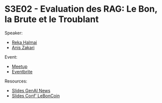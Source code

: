 
# S3E02 - Evaluation des RAG: Le Bon, la Brute et le Troublant

Speaker:
- [Reka Halmai](https://www.linkedin.com/in/reka-halmai-30a270113/)
- [Anis Zakari](https://www.linkedin.com/in/anis-zakari/)

Event:
- [Meetup](https://www.meetup.com/generative-ai-nantes/events/303528692/)
- [Eventbrite](https://www.eventbrite.com/e/s3e2-leboncoin-evaluation-des-rag-le-bon-la-brute-et-le-troublant-tickets-1024170309967)

Resources:
- [Slides GenAI News](./genai-news.pdf)
- [Slides Conf' LeBonCoin](./rag-evaluation.pdf)
